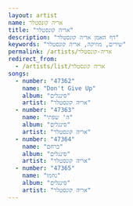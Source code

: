 ```yaml
---
layout: artist
name: אריה קונסטלר
title: "אריה קונסטלר"
description: "דף האמן אריה קונסטלר"
keywords: "שירים, מוזיקה, אריה קונסטלר"
permalink: /artists/אריה-קונסטלר
redirect_from:
  - /artists/list/אריה קונסטלר
songs:
  - number: "47362"
    name: "Don't Give Up"
    album: "סינגלים"
    artist: "אריה קונסטלר"
  - number: "47363"
    name: "ה' שפתי"
    album: "סינגלים"
    artist: "אריה קונסטלר"
  - number: "47364"
    name: "כרחם"
    album: "סינגלים"
    artist: "אריה קונסטלר"
  - number: "47365"
    name: "נחמו"
    album: "סינגלים"
    artist: "אריה קונסטלר"
---
```

